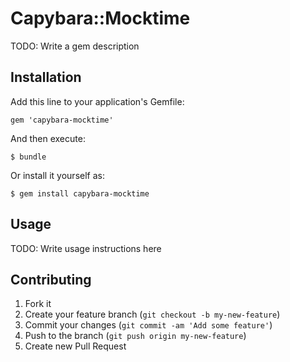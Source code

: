 # Capybara::Mocktime

TODO: Write a gem description

## Installation

Add this line to your application's Gemfile:

    gem 'capybara-mocktime'

And then execute:

    $ bundle

Or install it yourself as:

    $ gem install capybara-mocktime

## Usage

TODO: Write usage instructions here

## Contributing

1. Fork it
2. Create your feature branch (`git checkout -b my-new-feature`)
3. Commit your changes (`git commit -am 'Add some feature'`)
4. Push to the branch (`git push origin my-new-feature`)
5. Create new Pull Request
